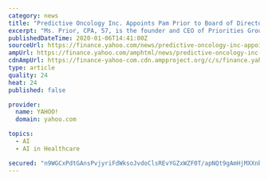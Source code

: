 ```yaml
---
category: news
title: "Predictive Oncology Inc. Appoints Pam Prior to Board of Directors"
excerpt: "Ms. Prior, CPA, 57, is the founder and CEO of Priorities Group, Inc., a provider of CFO services to small and mid-sized businesses. Most recently, Ms. Prior was CFO at Schiller Grounds Care, a privately held lawn equipment manufacturing company;"
publishedDateTime: 2020-01-06T14:41:00Z
sourceUrl: https://finance.yahoo.com/news/predictive-oncology-inc-appoints-pam-140010226.html
ampUrl: https://finance.yahoo.com/amphtml/news/predictive-oncology-inc-appoints-pam-140010226.html
cdnAmpUrl: https://finance-yahoo-com.cdn.ampproject.org/c/s/finance.yahoo.com/amphtml/news/predictive-oncology-inc-appoints-pam-140010226.html
type: article
quality: 24
heat: 24
published: false

provider:
  name: YAHOO!
  domain: yahoo.com

topics:
  - AI
  - AI in Healthcare

secured: "n9WGCxPdtGAnsPvjyriFdWksoJvdoClsREvYGZxWZF0T/apNQt9gAmHjMXXnbGQ3eh3Bi7FNltaKkxS0NVziTUJb2gphxkFXpxTqlcmTZaqazWSg5/z2o0x4U6qWtBrzWkWwq/wkhyVWIA8qgKVTXBoUOM0YJZunM3MCLSfSrzqLTLAbFdlRGvFfWVKwiej6+QMwGk/tK8cb+XSJrOzo9ykcfA7GaiPQST3WlvPbGrlq99f6kUnaZYETK1+wWj+Aec6JHZzUD9rh9c50yvSOPQ==;+44QWOvyxDHtfHRQXKpIdA=="
---
```


